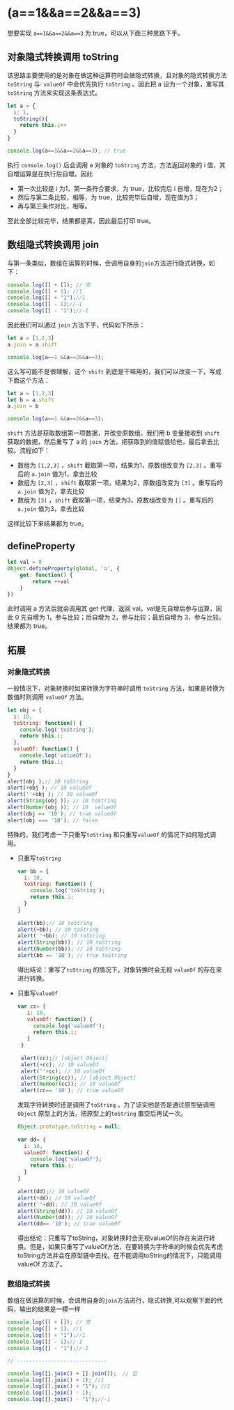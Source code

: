 # (a==1&&a==2&&a==3)

想要实现 `a==1&&a==2&&a==3` 为 true，可以从下面三种思路下手。

## 对象隐式转换调用 toString

该思路主要使用的是对象在做这种运算符时会做隐式转换，且对象的隐式转换方法 `toString` 与· `valueOf` 中会优先执行 `toString` 。因此把 a 设为一个对象，重写其 `toString` 方法来实现这条表达式。

```js
let a = {
  i: 1,
  toString(){
    return this.i++
  }
}

console.log(a==1&&a==2&&a==3); // true
```

执行 `console.log()` 后会调用 a 对象的 `toString` 方法，方法返回对象的 i 值，其自增运算是在执行后自增。因此

- 第一次比较是 i 为1，第一条符合要求，为 true，比较完后 i 自增，现在为2；
- 然后与第二条比较，相等，为 true，比较完毕后自增，现在值为3；
- 再与第三条作对比，相等。

至此全部比较完毕，结果都是真，因此最后打印 true。

## 数组隐式转换调用 join

与第一条类似，数组在运算的时候，会调用自身的`join`方法进行隐式转换，如下：

```js
console.log([] + []); // 空
console.log([] + 1); //1
console.log([] + "1");//1
console.log([] - 1);//-1
console.log([] - "1");//-1
```

因此我们可以通过 `join` 方法下手，代码如下所示：

```js
let a = [1,2,3]
a.join = a.shift

console.log(a==1 &&a==2&&a==3);
```

这么写可能不是很理解，这个 `shift` 到底是干嘛用的，我们可以改变一下，写成下面这个方法：

```js
let a = [1,2,3]
let b = a.shift
a.join = b

console.log(a==1 &&a==2&&a==3);
```

`shift` 方法是获取数组第一项数据，并改变原数组。我们用 b 变量接收到 `shift` 获取的数据，然后重写了 a 的 `join` 方法，把获取到的值赋值给他，最后拿去比较。流程如下：

- 数组为 `[1,2,3]` ，`shift` 截取第一项，结果为1，原数组改变为 `[2,3]` 。重写后的 `a.join` 值为1，拿去比较
- 数组为 `[2,3]` ，`shift` 截取第一项，结果为2，原数组改变为 `[3]` 。重写后的 `a.join` 值为2，拿去比较
- 数组为 `[3]` ，`shift` 截取第一项，结果为3，原数组改变为 `[]` 。重写后的 `a.join` 值为3，拿去比较

这样比较下来结果都为 true。

## defineProperty

```js
let val = 0
Object.defineProperty(global, 'a', {
    get: function() {
        return ++val
    }
})
```

此时调用 a 方法后就会调用其 get 代理，返回 val。val是先自增后参与运算，因此 0 先自增为 1，参与比较；后自增为 2，参与比较；最后自增为 3，参与比较。结果都为 true。

## 拓展

### 对象隐式转换

一般情况下，对象转换时如果转换为字符串时调用 `toString` 方法，如果是转换为数值时则调用 `valueOf` 方法。

```js
let obj = {
  i: 10,
  toString: function() {
    console.log('toString');
    return this.i;
  },
  valueOf: function() {
    console.log('valueOf');
    return this.i;
  }
}
alert(obj );// 10 toString
alert(+obj ); // 10 valueOf
alert(''+obj ); // 10 valueOf
alert(String(obj )); // 10 toString
alert(Number(obj )); // 10  valueOf
alert(obj == '10'); // true valueOf
alert(obj === '10'); // false
```

特殊的，我们考虑一下只重写`toString` 和只重写`valueOf` 的情况下如何隐式调用。

- 只重写`toString` 

  ```js
  var bb = {
    i: 10,
    toString: function() {
      console.log('toString');
      return this.i;
    }
  }
   
  alert(bb);// 10 toString
  alert(+bb); // 10 toString
  alert(''+bb); // 10 toString
  alert(String(bb)); // 10 toString
  alert(Number(bb)); // 10 toString
  alert(bb == '10'); // true toString
  ```

  得出结论：重写了`toString` 的情况下，对象转换时会无视 `valueOf` 的存在来进行转换。

- 只重写`valueOf` 

  ```js
  var cc= {
     i: 10,
     valueOf: function() {
       console.log('valueOf');
       return this.i;
     }
   }
   
   alert(cc);// [object Object]
   alert(+cc); // 10 valueOf
   alert(''+cc); // 10 valueOf
   alert(String(cc)); // [object Object]
   alert(Number(cc)); // 10 valueOf
   alert(cc== '10'); // true valueOf
  ```

  发现字符转换时还是调用了`toString` 。为了证实他是否是通过原型链调用 `Object` 原型上的方法，把原型上的`toString` 置空后再试一次。

  ```js
  Object.prototype.toString = null;
   
  var dd= {
    i: 10,
    valueOf: function() {
      console.log('valueOf');
      return this.i;
    }
  }
   
  alert(dd);// 10 valueOf
  alert(+dd); // 10 valueOf
  alert(''+dd); // 10 valueOf
  alert(String(dd)); // 10 valueOf
  alert(Number(dd)); // 10 valueOf
  alert(dd== '10'); // true valueOf
  ```

  得出结论：只重写了toString，对象转换时会无视valueOf的存在来进行转换。但是，如果只重写了valueOf方法，在要转换为字符串的时候会优先考虑toString方法并会在原型链中去找。在不能调用toString的情况下，只能调用valueOf 方法了。

### 数组隐式转换

数组在做运算的时候，会调用自身的`join`方法进行，隐式转换,可以观察下面的代码，输出的结果是一模一样

```js
console.log([] + []); // 空
console.log([] + 1); //1
console.log([] + "1");//1
console.log([] - 1);//-1
console.log([] - "1");//-1

// -----------------------------

console.log([].join() + [].join());  // 空
console.log([].join() + 1); //1
console.log([].join() + "1"); //1
console.log([].join() - 1);
console.log([].join() - "1");//-1
```

